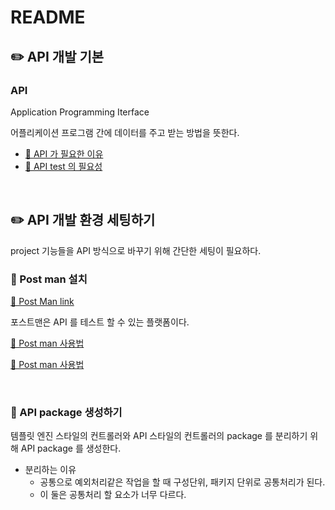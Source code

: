 # README

## ✏️ API 개발 기본

### API

Application Programming Iterface

어플리케이션 프로그램 간에 데이터를 주고 받는 방법을 뜻한다.

- [🔗 API 가 필요한 이유](https://youtu.be/irPmSB-AB-Q)
- [🔗 API test 의 필요성](https://youtu.be/3c7L3fFUj-4)

<br>

## ✏️ API 개발 환경 세팅하기

project 기능들을 API 방식으로 바꾸기 위해 간단한 세팅이 필요하다.

### 📍 Post man 설치

[🔗 Post Man link](https://www.postman.com/downloads/)

포스트맨은 API 를 테스트 할 수 있는 플랫폼이다.

[🔗 Post man 사용법](https://inpa.tistory.com/entry/POSTMAN-💽-포스트맨-사용법-API-테스트-자동화-고급-활용까지)

[🔗 Post man 사용법](https://ssimplay.tistory.com/718)

<br>

### 📍 API package 생성하기

템플릿 엔진 스타일의 컨트롤러와 API 스타일의 컨트롤러의 package 를 분리하기 위해 API package 를 생성한다.

- 분리하는 이유
    - 공통으로 예외처리같은 작업을 할 때 구성단위, 패키지 단위로 공통처리가 된다.
    - 이 둘은 공통처리 할 요소가 너무 다르다.